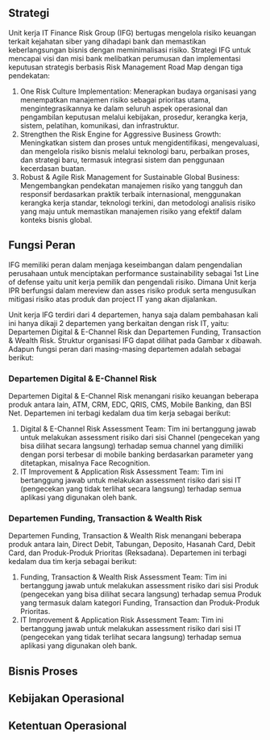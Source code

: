 ## Strategi

Unit kerja IT Finance Risk Group (IFG) bertugas mengelola risiko keuangan terkait kejahatan siber yang dihadapi bank dan memastikan keberlangsungan bisnis dengan meminimalisasi risiko. Strategi IFG untuk mencapai visi dan misi bank melibatkan perumusan dan implementasi keputusan strategis berbasis Risk Management Road Map dengan tiga pendekatan:

1. One Risk Culture Implementation: Menerapkan budaya organisasi yang menempatkan manajemen risiko sebagai prioritas utama, mengintegrasikannya ke dalam seluruh aspek operasional dan pengambilan keputusan melalui kebijakan, prosedur, kerangka kerja, sistem, pelatihan, komunikasi, dan infrastruktur.
2. Strengthen the Risk Engine for Aggressive Business Growth: Meningkatkan sistem dan proses untuk mengidentifikasi, mengevaluasi, dan mengelola risiko bisnis melalui teknologi baru, perbaikan proses, dan strategi baru, termasuk integrasi sistem dan penggunaan kecerdasan buatan.
3. Robust & Agile Risk Management for Sustainable Global Business: Mengembangkan pendekatan manajemen risiko yang tangguh dan responsif berdasarkan praktik terbaik internasional, menggunakan kerangka kerja standar, teknologi terkini, dan metodologi analisis risiko yang maju untuk memastikan manajemen risiko yang efektif dalam konteks bisnis global.

## Fungsi Peran

IFG memiliki peran dalam menjaga keseimbangan dalam pengendalian perusahaan untuk menciptakan performance sustainability sebagai 1st Line of defense yaitu unit kerja pemilik dan pengendali risiko. Dimana Unit kerja IPR berfungsi dalam mereview dan asses risiko produk serta mengusulkan mitigasi risiko atas produk dan project IT yang akan dijalankan.

Unit kerja IFG terdiri dari 4 departemen, hanya saja dalam pembahasan kali ini hanya dikaji 2 departemen yang berkaitan dengan risk IT, yaitu: Departemen Digital & E-Channel Risk dan Departemen Funding, Transaction & Wealth Risk. Struktur organisasi IFG dapat dilihat pada Gambar x dibawah. Adapun fungsi peran dari masing-masing departemen adalah sebagai berikut:

### Departemen Digital & E-Channel Risk

Departemen Digital & E-Channel Risk menangani risiko keuangan beberapa produk antara lain, ATM, CRM, EDC, QRIS, CMS, Mobile Banking, dan BSI Net. Departemen ini terbagi kedalam dua tim kerja sebagai berikut:

1. Digital & E-Channel Risk Assessment Team: Tim ini bertanggung jawab untuk melakukan assessment risiko dari sisi Channel (pengecekan yang bisa dilihat secara langsung) terhadap semua channel yang dimiliki dengan porsi terbesar di mobile banking berdasarkan parameter yang ditetapkan, misalnya Face Recognition.
2. IT Improvement & Application Risk Assessment Team: Tim ini bertanggung jawab untuk melakukan assessment risiko dari sisi IT (pengecekan yang tidak terlihat secara langsung) terhadap semua aplikasi yang digunakan oleh bank.

### Departemen Funding, Transaction & Wealth Risk

Departemen Funding, Transaction & Wealth Risk menangani beberapa produk antara lain, Direct Debit, Tabungan, Deposito, Hasanah Card, Debit Card, dan Produk-Produk Prioritas (Reksadana). Departemen ini terbagi kedalam dua tim kerja sebagai berikut:

1. Funding, Transaction & Wealth Risk Assessment Team: Tim ini bertanggung jawab untuk melakukan assessment risiko dari sisi Produk (pengecekan yang bisa dilihat secara langsung) terhadap semua Produk yang termasuk dalam kategori Funding, Transaction dan Produk-Produk Prioritas.
2. IT Improvement & Application Risk Assessment Team: Tim ini bertanggung jawab untuk melakukan assessment risiko dari sisi IT (pengecekan yang tidak terlihat secara langsung) terhadap semua aplikasi yang digunakan oleh bank.


## Bisnis Proses

## Kebijakan Operasional

## Ketentuan Operasional
